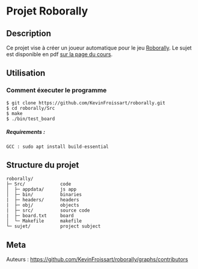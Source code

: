 # Projet Roborally

## Description

Ce projet vise à créer un joueur automatique pour le jeu [Roborally](https://fr.wikipedia.org/wiki/RoboRally).
Le sujet est disponible en pdf [sur la page du cours](https://liris.cnrs.fr/vincent.nivoliers/lifap6/Supports/Projet/roborally.pdf).

## Utilisation

### Comment éxecuter le programme

```
$ git clone https://github.com/KevinFroissart/roborally.git
$ cd roborally/Src
$ make
$ ./bin/test_board
```

##### Requirements :

```
GCC : sudo apt install build-essential
```

## Structure du projet

    roborally/
    ├─ Src/             code
    │  ├─ appdata/      js app
    │  ├─ bin/          binaries
    |  ├─ headers/      headers
    |  ├─ obj/          objects
    |  ├─ src/          source code
    |  ├─ board.txt     board
    │  └─ Makefile      makefile
    └─ sujet/           project subject

## Meta

Auteurs : https://github.com/KevinFroissart/roborally/graphs/contributors
